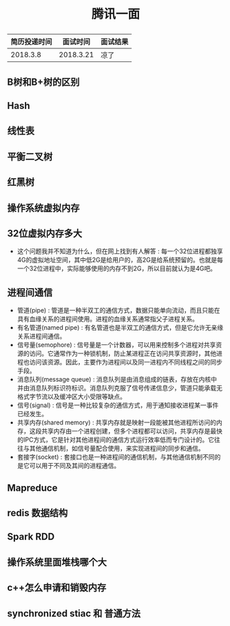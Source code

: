 # <p align="center">腾讯一面</p>
| 简历投递时间 | 面试时间 | 面试结果 |
|--------|--------|-----------|
| 2018.3.8 | 2018.3.21 | 凉了 |

## B树和B+树的区别
## Hash
## 线性表
## 平衡二叉树
## 红黑树
## 操作系统虚拟内存
## 32位虚拟内存多大
- 这个问题我并不知道为什么，但在网上找到有人解答 : 每一个32位进程都独享4G的虚拟地址空间，其中低2G是给用户的，高2G是给系统预留的。也就是每一个32位进程中，实际能够使用的内存不到2G，所以目前就认为是4G吧。

## 进程间通信
- 管道(pipe) : 管道是一种半双工的通信方式，数据只能单向流动，而且只能在具有血缘关系的进程间使用。进程的血缘关系通常指父子进程关系。
- 有名管道(named pipe) : 有名管道也是半双工的通信方式，但是它允许无亲缘关系进程间通信。
- 信号量(semophore) : 信号量是一个计数器，可以用来控制多个进程对共享资源的访问。它通常作为一种锁机制，防止某进程正在访问共享资源时，其他进程也访问该资源。因此，主要作为进程间以及同一进程内不同线程之间的同步手段。
- 消息队列(message queue) : 消息队列是由消息组成的链表，存放在内核中 并由消息队列标识符标识。消息队列克服了信号传递信息少，管道只能承载无格式字节流以及缓冲区大小受限等缺点。
- 信号(signal) : 信号是一种比较复杂的通信方式，用于通知接收进程某一事件已经发生。
- 共享内存(shared memory) : 共享内存就是映射一段能被其他进程所访问的内存，这段共享内存由一个进程创建，但多个进程都可以访问，共享内存是最快的IPC方式，它是针对其他进程间的通信方式运行效率低而专门设计的。它往往与其他通信机制，如信号量配合使用，来实现进程间的同步和通信。
- 套接字(socket) : 套接口也是一种进程间的通信机制，与其他通信机制不同的是它可以用于不同及其间的进程通信。

## Mapreduce
## redis  数据结构
## Spark  RDD
## 操作系统里面堆栈哪个大
## c++怎么申请和销毁内存
## synchronized stiac 和 普通方法

